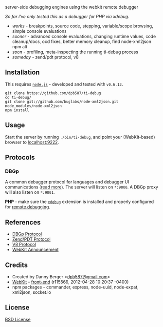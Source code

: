 server-side debugging engines using the webkit remote debugger

*So far I've only tested this as a debugger for PHP via xdebug.*

 * *works* - breakpoints, source code, stepping, variable/scope browsing, simple console evaluations
 * *sooner* - advanced console evaluations, changing runtime values, code cleanup/docs, ocd fixes, better memory cleanup, find node-xml2json npm alt
 * *soon* - profiling, meta-inspecting the running ti-debug process
 * *someday* - zend/pdt protocol, v8


Installation
------------

This requires [`node.js`](http://nodejs.org/) - developed and tested with `v0.6.13`.

    git clone https://github.com/dpb587/ti-debug
    cd ti-debug/
    git clone git://github.com/buglabs/node-xml2json.git node_modules/node-xml2json
    npm install


Usage
-----

Start the server by running `./bin/ti-debug`, and point your (WebKit-based) browser to
[localhost:9222](http://localhost:9222).


Protocols
---------

### DBGp

A common debugger protocol for languages and debugger UI communications ([read more](http://xdebug.org/docs-dbgp.php)).
The server will listen on `*:9000`. A DBGp proxy will also listen on `*:9001`.

**PHP** - make sure the [`xdebug`](http://pecl.php.net/package/xdebug) extension is installed and properly configured
for [remote debugging](http://xdebug.org/docs/remote).


References
----------

 * [DBGp Protocol](http://xdebug.org/docs-dbgp.php)
 * [Zend/PDT Protocol](http://www.eclipse.org/pdt/documents/PDT%20-%20Debug%20Protocol.pdf)
 * [V8 Protocol](http://code.google.com/p/v8/wiki/DebuggerProtocol)
 * [WebKit Announcement](http://www.webkit.org/blog/1875/announcing-remote-debugging-protocol-v1-0/)


Credits
-------

 * Created by Danny Berger &lt;<dpb587@gmail.com>&gt;
 * [WebKit](http://www.webkit.org/) - [front-end](http://svn.webkit.org/repository/webkit/trunk/Source/WebCore/inspector/front-end/) (r115569, 2012-04-28 10:20:37 -0400)
 * npm packages - commander, express, node-uuid, node-expat, xml2json, socket.io


License
-------

[BSD License](https://github.com/dpb587/ti-debug/blob/master/LICENSE)
